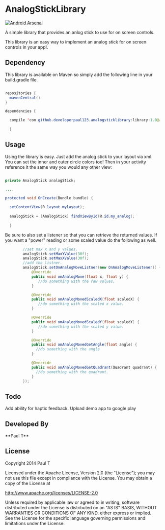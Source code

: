 AnalogStickLibrary
==================

[![Android Arsenal](https://img.shields.io/badge/Android%20Arsenal-AnalogStickLibrary-brightgreen.svg?style=flat)](https://android-arsenal.com/details/1/1049)

A simple library that provides an anlog stick to use for on screen controls.


This library is an easy way to implement an analog stick for on screen controls in your app!. 

<h2> Dependency </h2>
This library is available on Maven so simply add the following line in your build.gradle file. 

````java

repositories {
  mavenCentral() 
}

dependencies {

  compile 'com.github.developerpaul123.analogsticklibrary:library:1.0@aar'
  
  }
  ````
<h2> Usage </h2>

Using the library is easy. Just add the analog stick to your layout via xml. You can set the inner and outer circle colors too!
Then in your activity reference it the same way you would any other view:

````java

private AnalogStick analogStick;

....

protected void OnCreate(Bundle bundle) {

  setContentView(R.layout.mylayout);
  
  analogStick = (AnalogStick) findViewById(R.id.my_analog);
  
  }
  ````
Be sure to also set a listener so that you can retrieve the returned values. 
If you want a "power" reading or some scaled value do the following as well. 

````java
        //set max x and y values. 
        analogStick.setMaxYValue(30f);
        analogStick.setMaxXValue(30f);
        //add the listner. 
        analogStick.setOnAnalogMoveListner(new OnAnalogMoveListener() {
            @Override
            public void onAnalogMove(float x, float y) {
               //do something with the raw values. 
            }

            @Override
            public void onAnalogMovedScaledX(float scaledX) {
               //do something with the scaled x value. 
            }

            @Override
            public void onAnalogMovedScaledY(float scaledY) {
               //do something with the scaled y value. 
            }

            @Override
            public void onAnalogMovedGetAngle(float angle) {
              //do something with the angle 
            }

            @Override
            public void onAnalogMovedGetQuadrant(Quadrant quadrant) {
              //do something with the quadrant. 
            }
        });
````
<h2>Todo</h2>
Add ability for haptic feedback.
Upload demo app to google play

<h2>Developed By</h2>
**Paul T**

<h2>License</h2>

Copyright 2014 Paul T

Licensed under the Apache License, Version 2.0 (the "License"); you may not use this file except in compliance with the License.
You may obtain a copy of the License at

http://www.apache.org/licenses/LICENSE-2.0

Unless required by applicable law or agreed to in writing, software distributed under the License is distributed on an "AS IS" BASIS, WITHOUT WARRANTIES OR CONDITIONS OF ANY KIND, either express or implied. See the License for the specific language governing permissions and limitations under the License.


